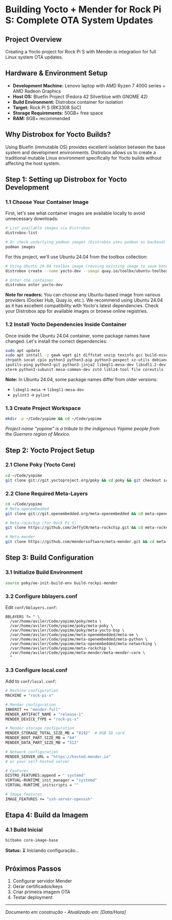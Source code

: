 # Building Yocto + Mender for Rock Pi S: Complete OTA System Updates

## Project Overview
Creating a Yocto project for Rock Pi S with Mender.io integration for full Linux system OTA updates.

## Hardware & Environment Setup
- **Development Machine:** Lenovo laptop with AMD Ryzen 7 4000 series + AMD Radeon Graphics
- **Host OS:** Bluefin Project (Fedora 42 Silverblue with GNOME 42)
- **Build Environment:** Distrobox container for isolation
- **Target:** Rock Pi S (RK3308 SoC)
- **Storage Requirements:** 50GB+ free space
- **RAM:** 8GB+ recommended

## Why Distrobox for Yocto Builds?
Using Bluefin (immutable OS) provides excellent isolation between the base system and development environments. Distrobox allows us to create a traditional mutable Linux environment specifically for Yocto builds without affecting the host system.

## Step 1: Setting up Distrobox for Yocto Development

### 1.1 Choose Your Container Image
First, let's see what container images are available locally to avoid unnecessary downloads:

```bash
# List available images via Distrobox
distrobox-list

# Or check underlying podman images (Distrobox uses podman as backend)
podman images
```

For this project, we'll use Ubuntu 24.04 from the toolbox collection:
```bash
# Using Ubuntu 24.04 toolbox image (reusing existing image to save bandwidth)
distrobox create --name yocto-dev --image quay.io/toolbx/ubuntu-toolbox:24.04

# Enter the container
distrobox enter yocto-dev
```

**Note for readers:** You can choose any Ubuntu-based image from various providers (Docker Hub, Quay.io, etc.). We recommend using Ubuntu 24.04 as it has excellent compatibility with Yocto's latest dependencies. Check your Distrobox app for available images or browse online registries.

### 1.2 Install Yocto Dependencies Inside Container
Once inside the Ubuntu 24.04 container, some package names have changed. Let's install the correct dependencies:

```bash
sudo apt update
sudo apt install -y gawk wget git diffstat unzip texinfo gcc build-essential \
chrpath socat cpio python3 python3-pip python3-pexpect xz-utils debianutils \
iputils-ping python3-git python3-jinja2 libegl1-mesa-dev libsdl1.2-dev pylint \
xterm python3-subunit mesa-common-dev zstd liblz4-tool file coreutils
```

**Note:** In Ubuntu 24.04, some package names differ from older versions:
- `libegl1-mesa` → `libegl1-mesa-dev`
- `pylint3` → `pylint`

### 1.3 Create Project Workspace
```bash
mkdir -p ~/Code/yopime && cd ~/Code/yopime
```

*Project name "yopime" is a tribute to the indigenous Yopime people from the Guerrero region of Mexico.*

## Step 2: Yocto Project Setup

### 2.1 Clone Poky (Yocto Core)
```bash
cd ~/Code/yopime
git clone git://git.yoctoproject.org/poky && cd poky && git checkout scarthgap && cd ..
```

### 2.2 Clone Required Meta-Layers
```bash
cd ~/Code/yopime
# Meta-openembedded
git clone git://git.openembedded.org/meta-openembedded && cd meta-openembedded && git checkout kirkstone && cd ..

# Meta-rockchip (for Rock Pi S)
git clone https://github.com/JeffyCN/meta-rockchip.git && cd meta-rockchip && git checkout kirkstone && cd ..

# Meta-mender
git clone https://github.com/mendersoftware/meta-mender.git && cd meta-mender && git checkout kirkstone && cd ..
```

## Step 3: Build Configuration

### 3.1 Initialize Build Environment
```bash
source poky/oe-init-build-env build-rockpi-mender
```

### 3.2 Configure bblayers.conf
Edit `conf/bblayers.conf`:
```
BBLAYERS ?= " \
  /var/home/aviler/Code/yopime/poky/meta \
  /var/home/aviler/Code/yopime/poky/meta-poky \
  /var/home/aviler/Code/yopime/poky/meta-yocto-bsp \
  /var/home/aviler/Code/yopime/meta-openembedded/meta-oe \
  /var/home/aviler/Code/yopime/meta-openembedded/meta-python \
  /var/home/aviler/Code/yopime/meta-openembedded/meta-networking \
  /var/home/aviler/Code/yopime/meta-rockchip \
  /var/home/aviler/Code/yopime/meta-mender/meta-mender-core \
  "
```

### 3.3 Configure local.conf
Add to `conf/local.conf`:
```bash
# Machine configuration
MACHINE = "rock-pi-s"

# Mender configuration
INHERIT += "mender-full"
MENDER_ARTIFACT_NAME = "release-1"
MENDER_DEVICE_TYPE = "rock-pi-s"

# Mender storage configuration
MENDER_STORAGE_TOTAL_SIZE_MB = "8192"  # 8GB SD card
MENDER_BOOT_PART_SIZE_MB = "64"
MENDER_DATA_PART_SIZE_MB = "512"

# Network configuration
MENDER_SERVER_URL = "https://hosted.mender.io"
# or your self-hosted server

# Features
DISTRO_FEATURES:append = " systemd"
VIRTUAL-RUNTIME_init_manager = "systemd"
VIRTUAL-RUNTIME_initscripts = ""

# Image features
IMAGE_FEATURES += "ssh-server-openssh"
```

## Etapa 4: Build da Imagem

### 4.1 Build Inicial
```bash
bitbake core-image-base
```

**Status:** ⏳ Iniciando configuração...

## Próximos Passos
1. Configurar servidor Mender
2. Gerar certificados/keys
3. Criar primeira imagem OTA
4. Testar deployment

---
*Documento em construção - Atualizado em: [Data/Hora]*
